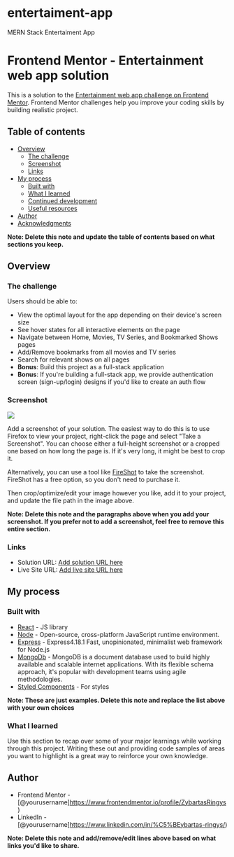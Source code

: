 # entertaiment-app
MERN Stack Entertaiment App

# Frontend Mentor - Entertainment web app solution

This is a solution to the [Entertainment web app challenge on Frontend Mentor](https://www.frontendmentor.io/challenges/entertainment-web-app-J-UhgAW1X). Frontend Mentor challenges help you improve your coding skills by building realistic project.

## Table of contents

- [Overview](#overview)
  - [The challenge](#the-challenge)
  - [Screenshot](#screenshot)
  - [Links](#links)
- [My process](#my-process)
  - [Built with](#built-with)
  - [What I learned](#what-i-learned)
  - [Continued development](#continued-development)
  - [Useful resources](#useful-resources)
- [Author](#author)
- [Acknowledgments](#acknowledgments)

**Note: Delete this note and update the table of contents based on what sections you keep.**

## Overview

### The challenge

Users should be able to:

- View the optimal layout for the app depending on their device's screen size
- See hover states for all interactive elements on the page
- Navigate between Home, Movies, TV Series, and Bookmarked Shows pages
- Add/Remove bookmarks from all movies and TV series
- Search for relevant shows on all pages
- **Bonus**: Build this project as a full-stack application
- **Bonus**: If you're building a full-stack app, we provide authentication screen (sign-up/login) designs if you'd like to create an auth flow

### Screenshot

![](![image](https://user-images.githubusercontent.com/73960240/228856720-521b4e46-0e2d-45ad-b618-28216cbb3bca.png)
)

Add a screenshot of your solution. The easiest way to do this is to use Firefox to view your project, right-click the page and select "Take a Screenshot". You can choose either a full-height screenshot or a cropped one based on how long the page is. If it's very long, it might be best to crop it.

Alternatively, you can use a tool like [FireShot](https://getfireshot.com/) to take the screenshot. FireShot has a free option, so you don't need to purchase it. 

Then crop/optimize/edit your image however you like, add it to your project, and update the file path in the image above.

**Note: Delete this note and the paragraphs above when you add your screenshot. If you prefer not to add a screenshot, feel free to remove this entire section.**

### Links

- Solution URL: [Add solution URL here](https://your-solution-url.com)
- Live Site URL: [Add live site URL here](https://your-live-site-url.com)

## My process

### Built with


- [React](https://reactjs.org/) - JS library
- [Node](https://nodejs.org/en) - Open-source, cross-platform JavaScript runtime environment.
- [Express](https://expressjs.com/) - Express4.18.1 Fast, unopinionated, minimalist web framework for Node.js 
- [MongoDb](https://www.mongodb.com/) - MongoDB is a document database used to build highly available and scalable internet applications. With its flexible schema approach, it's popular with development teams using agile methodologies.
- [Styled Components](https://styled-components.com/) - For styles


**Note: These are just examples. Delete this note and replace the list above with your own choices**

### What I learned

Use this section to recap over some of your major learnings while working through this project. Writing these out and providing code samples of areas you want to highlight is a great way to reinforce your own knowledge.




## Author


- Frontend Mentor - [@yourusername]https://www.frontendmentor.io/profile/ZybartasRingys)
- LinkedIn - [@yourusername]https://www.linkedin.com/in/%C5%BEybartas-ringys/)

**Note: Delete this note and add/remove/edit lines above based on what links you'd like to share.**


